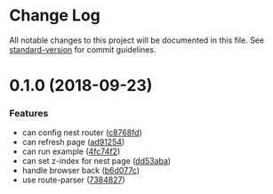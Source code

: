 # Change Log

All notable changes to this project will be documented in this file. See [standard-version](https://github.com/conventional-changelog/standard-version) for commit guidelines.

<a name="0.1.0"></a>
# 0.1.0 (2018-09-23)


### Features

* can config nest router ([c8768fd](https://github.com/forsigner/pedicel/commit/c8768fd))
* can refresh page ([ad91254](https://github.com/forsigner/pedicel/commit/ad91254))
* can run example ([4fc74f2](https://github.com/forsigner/pedicel/commit/4fc74f2))
* can set z-index for nest page ([dd53aba](https://github.com/forsigner/pedicel/commit/dd53aba))
* handle browser back ([b6d077c](https://github.com/forsigner/pedicel/commit/b6d077c))
* use route-parser ([7384827](https://github.com/forsigner/pedicel/commit/7384827))
